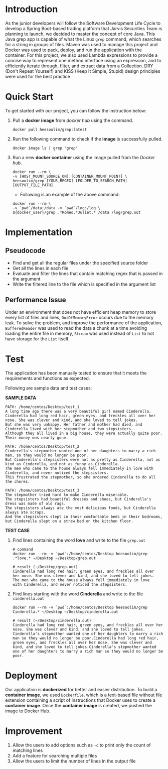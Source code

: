 # Introduction
As the junior developers will follow the Software Development Life Cycle to develop a Spring 
Boot-based trading platform that Jarvis Securities Team is planning to launch, we decided to 
master the concept of core Java. This Java grep app is capable of what the Linux `grep` command, 
which searches for a string in groups of files. Maven was used to manage this project and Docker 
was used to pack, deploy, and run the application with the container. For this project, we also 
used Lambda expressions to provide a concise way to represent one method interface using an 
expression, and to efficiently iterate through, filter, and extract data from a Collection. 
DRY (Don't Repeat Yourself) and KISS (Keep It Simple, Stupid) design principles were used for the 
best practice

# Quick Start
To get started with our project, you can follow the instruction below:
1. Pull a **docker image** from _docker hub_ using the command.
    ```
    docker pull heesoolim/grep:latest
    ```
2. Run the following command to check if the **image** is successfully pulled.
    ```
    docker image ls | grep "grep"
    ```
3. Run a new **docker container** using the image pulled from the _Docker hub_.
    ```
    docker run --rm \
    -v [HOST_MOUNT_SOURCE_ON]:[CONTAINER_MOUNT_POINT] \
    heesoolim/grep [YOUR_REGEX] [FOLDER_TO_SEARCH_PATH] [OUTPUT_FILE_PATH]
    ```
   * Following is an example of the above command:
   ```
   docker run --rm \
   -v `pwd`/data:/data -v `pwd`/log:/log \
   ${docker_user}/grep .*Romeo.*Juliet.* /data /log/grep.out
   ```


# Implementation

## Pseudocode
- Find and get all the regular files under the specified source folder
- Get all the lines in each file
- Evaluate and filter the lines that contain matching regex that is passed in the argument
- Write the filtered line to the file which is specified in the argument list

## Performance Issue
Under an environment that does not have efficient heap memory to store every list of 
files and lines, `OutOfMemoryError` occurs due to the memory leak. To solve the problem, 
and improve the performance of the application, `BufferedReader` was used to read the data
a chunk at a time avoiding loading the entire file in memory, `Stream` was used instead of `List`
to not have storage for the `List` itself.

# Test
The application has been manually tested to ensure that it meets the requirements and functions as expected. 

Following are sample data and test cases:

**SAMPLE DATA**
```
PATH: /home/centos/Desktop/test_1
A long time ago there was a very beautiful girl named Cinderella.
Cinderella had long red hair, green eyes, and freckles all over her nose. She was clever and kind, and she loved to tell jokes.
But she was very unhappy. Her father and mother had died, and Cinderella lived with her stepmother and two stepsisters.
Although they all lived in a big house, they were actually quite poor. Their money was nearly gone.
```
```
PATH: /home/centos/Desktop/test_2
Cinderella's stepmother wanted one of her daughters to marry a rich man, so they would no longer be poor.
But Cinderella's stepsisters were not as pretty as Cinderella, not as kind as Cinderella, and not as funny as Cinderella.
The men who came to the house always fell immediately in love with Cinderella, and never noticed the stepsisters.
This frustrated the stepmother, so she ordered Cinderella to do all the chores.
```
```
PATH: /home/centos/Desktop/test_3
The stepmother tried hard to make Cinderella miserable.
The stepsisters had beautiful dresses and shoes, but Cinderella's dress was made of old rags.
The stepsisters always ate the most delicious foods, but Cinderella always ate scraps.
And the stepsisters slept in their comfortable beds in their bedrooms, but Cinderella slept on a straw bed on the kitchen floor.
```
**TEST CASE**
1. Find lines containing the word **love** and write to the file `grep.out`
   ```
   # command
   docker run --rm -v `pwd`:/home/centos/Desktop heesoolim/grep .*love.* ~/Desktop ~/Desktop/grep.out
   ```
   ```
   # result (~/Desktop/grep.out)
   Cinderella had long red hair, green eyes, and freckles all over 
   her nose. She was clever and kind, and she loved to tell jokes.
   The men who came to the house always fell immediately in love 
   with Cinderella, and never noticed the stepsisters.
   ```
2. Find lines starting with the word **Cinderella** and write to the file `cinderella.out`
   ```
   docker run --rm -v `pwd`:/home/centos/Desktop heesoolim/grep Cinderella.* ~/Desktop ~/Desktop/cinderella.out
   ```
   ```
   # result (~/Desktop/cinderella.out)
   Cinderella had long red hair, green eyes, and freckles all over her 
   nose. She was clever and kind, and she loved to tell jokes.
   Cinderella's stepmother wanted one of her daughters to marry a rich 
   man so they would no longer be poor.Cinderella had long red hair, 
   green eyes, and freckles all over her nose. She was clever and 
   kind, and she loved to tell jokes.Cinderella's stepmother wanted 
   one of her daughters to marry a rich man so they would no longer be poor.
   ```

# Deployment
Our application is **dockerized** for better and easier distribution. To build a **container image**,
we used `Dockerfile`, which is a text-based file without file extension containing a script 
of instructions that Docker uses to create a **container image**. Once the **container image** 
is created, we pushed the image to Docker Hub.

# Improvement
1. Allow the users to add options such as `-c` to print only the count of matching lines
2. Add a feature for searching multiple files
3. Allow the users to limit the number of lines in the output file